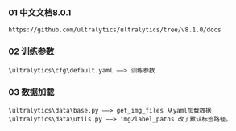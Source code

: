 ### 01 中文文档8.0.1
    https://github.com/ultralytics/ultralytics/tree/v8.1.0/docs

### 02 训练参数
    \ultralytics\cfg\default.yaml ——> 训练参数

### 03 数据加载
    \ultralytics\data\base.py ——> get_img_files 从yaml加载数据
    \ultralytics\data\utils.py ——> img2label_paths 改了默认标签路径。

    